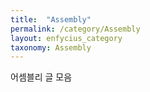 ```yaml
---
title:  "Assembly"
permalink: /category/Assembly
layout: enfycius_category
taxonomy: Assembly
---
```


어셈블리 글 모음